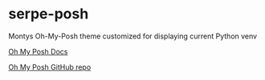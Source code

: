 # serpe-posh
Montys Oh-My-Posh theme customized for displaying current Python venv

[Oh My Posh Docs](https://ohmyposh.dev/)

[Oh My Posh GitHub repo](https://github.com/jandedobbeleer/oh-my-posh)

